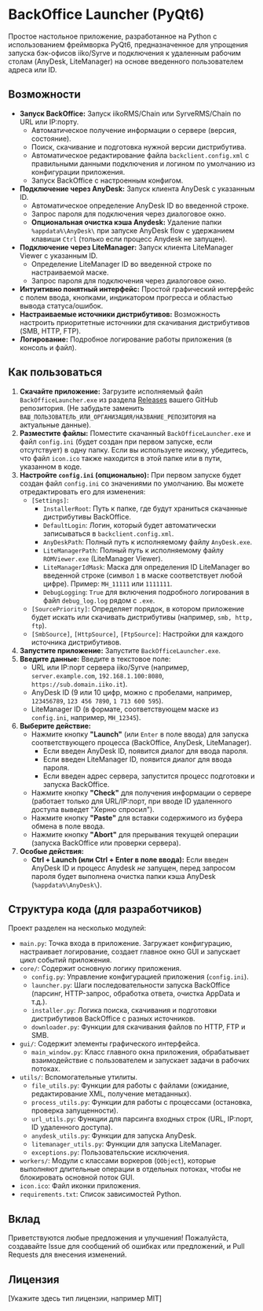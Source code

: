 # BackOffice Launcher (PyQt6)

Простое настольное приложение, разработанное на Python с использованием фреймворка PyQt6, предназначенное для упрощения запуска бэк-офисов iiko/Syrve и подключения к удаленным рабочим столам (AnyDesk, LiteManager) на основе введенного пользователем адреса или ID.

## Возможности

*   **Запуск BackOffice:** Запуск iikoRMS/Chain или SyrveRMS/Chain по URL или IP:порту.
    *   Автоматическое получение информации о сервере (версия, состояние).
    *   Поиск, скачивание и подготовка нужной версии дистрибутива.
    *   Автоматическое редактирование файла `backclient.config.xml` с правильными данными подключения и логином по умолчанию из конфигурации приложения.
    *   Запуск BackOffice с настроенным конфигом.
*   **Подключение через AnyDesk:** Запуск клиента AnyDesk с указанным ID.
    *   Автоматическое определение AnyDesk ID во введенной строке.
    *   Запрос пароля для подключения через диалоговое окно.
    *   **Опциональная очистка кэша Anydesk:** Удаление папки `%appdata%\AnyDesk\` при запуске AnyDesk flow с удержанием клавиши `Ctrl` (только если процесс Anydesk не запущен).
*   **Подключение через LiteManager:** Запуск клиента LiteManager Viewer с указанным ID.
    *   Определение LiteManager ID во введенной строке по настраиваемой маске.
    *   Запрос пароля для подключения через диалоговое окно.
*   **Интуитивно понятный интерфейс:** Простой графический интерфейс с полем ввода, кнопками, индикатором прогресса и областью вывода статуса/ошибок.
*   **Настраиваемые источники дистрибутивов:** Возможность настроить приоритетные источники для скачивания дистрибутивов (SMB, HTTP, FTP).
*   **Логирование:** Подробное логирование работы приложения (в консоль и файл).

## Как пользоваться

1.  **Скачайте приложение:** Загрузите исполняемый файл `BackOfficeLauncher.exe` из раздела [Releases](https://github.com/ВАШ_ПОЛЬЗОВАТЕЛЬ_ИЛИ_ОРГАНИЗАЦИЯ/НАЗВАНИЕ_РЕПОЗИТОРИЯ/releases/latest) вашего GitHub репозитория. (Не забудьте заменить `ВАШ_ПОЛЬЗОВАТЕЛЬ_ИЛИ_ОРГАНИЗАЦИЯ/НАЗВАНИЕ_РЕПОЗИТОРИЯ` на актуальные данные).
2.  **Разместите файлы:** Поместите скачанный `BackOfficeLauncher.exe` и файл `config.ini` (будет создан при первом запуске, если отсутствует) в одну папку. Если вы используете иконку, убедитесь, что файл `icon.ico` также находится в этой папке или в пути, указанном в коде.
3.  **Настройте `config.ini` (опционально):** При первом запуске будет создан файл `config.ini` со значениями по умолчанию. Вы можете отредактировать его для изменения:
    *   `[Settings]`:
        *   `InstallerRoot`: Путь к папке, где будут храниться скачанные дистрибутивы BackOffice.
        *   `DefaultLogin`: Логин, который будет автоматически записываться в `backclient.config.xml`.
        *   `AnyDeskPath`: Полный путь к исполняемому файлу `AnyDesk.exe`.
        *   `LiteManagerPath`: Полный путь к исполняемому файлу `ROMViewer.exe` (LiteManager Viewer).
        *   `LiteManagerIdMask`: Маска для определения ID LiteManager во введенной строке (символ `1` в маске соответствует любой цифре). Пример: `MH_11111` или `1111111`.
        *   `DebugLogging`: `True` для включения подробного логирования в файл `debug_log.log` рядом с `.exe`.
    *   `[SourcePriority]`: Определяет порядок, в котором приложение будет искать или скачивать дистрибутивы (например, `smb, http, ftp`).
    *   `[SmbSource]`, `[HttpSource]`, `[FtpSource]`: Настройки для каждого источника дистрибутивов.
4.  **Запустите приложение:** Запустите `BackOfficeLauncher.exe`.
5.  **Введите данные:** Введите в текстовое поле:
    *   URL или IP:порт сервера iiko/Syrve (например, `server.example.com`, `192.168.1.100:8080`, `https://sub.domain.iiko.it`).
    *   AnyDesk ID (9 или 10 цифр, можно с пробелами, например, `123456789`, `123 456 7890`, `1 713 600 595`).
    *   LiteManager ID (в формате, соответствующем маске из `config.ini`, например, `MH_12345`).
6.  **Выберите действие:**
    *   Нажмите кнопку **"Launch"** (или `Enter` в поле ввода) для запуска соответствующего процесса (BackOffice, AnyDesk, LiteManager).
        *   Если введен AnyDesk ID, появится диалог для ввода пароля.
        *   Если введен LiteManager ID, появится диалог для ввода пароля.
        *   Если введен адрес сервера, запустится процесс подготовки и запуска BackOffice.
    *   Нажмите кнопку **"Check"** для получения информации о сервере (работает только для URL/IP:порт, при вводе ID удаленного доступа выведет "Херню спросил").
    *   Нажмите кнопку **"Paste"** для вставки содержимого из буфера обмена в поле ввода.
    *   Нажмите кнопку **"Abort"** для прерывания текущей операции (запуска BackOffice или проверки сервера).
7.  **Особые действия:**
    *   **Ctrl + Launch (или Ctrl + Enter в поле ввода):** Если введен AnyDesk ID и процесс Anydesk *не* запущен, перед запросом пароля будет выполнена очистка папки кэша AnyDesk (`%appdata%\AnyDesk\`).

## Структура кода (для разработчиков)

Проект разделен на несколько модулей:

*   `main.py`: Точка входа в приложение. Загружает конфигурацию, настраивает логирование, создает главное окно GUI и запускает цикл событий приложения.
*   `core/`: Содержит основную логику приложения.
    *   `config.py`: Управление конфигурацией приложения (`config.ini`).
    *   `launcher.py`: Шаги последовательности запуска BackOffice (парсинг, HTTP-запрос, обработка ответа, очистка AppData и т.д.).
    *   `installer.py`: Логика поиска, скачивания и подготовки дистрибутивов BackOffice с разных источников.
    *   `downloader.py`: Функции для скачивания файлов по HTTP, FTP и SMB.
*   `gui/`: Содержит элементы графического интерфейса.
    *   `main_window.py`: Класс главного окна приложения, обрабатывает взаимодействие с пользователем и запускает задачи в рабочих потоках.
*   `utils/`: Вспомогательные утилиты.
    *   `file_utils.py`: Функции для работы с файлами (ожидание, редактирование XML, получение метаданных).
    *   `process_utils.py`: Функции для работы с процессами (остановка, проверка запущенности).
    *   `url_utils.py`: Функции для парсинга входных строк (URL, IP:порт, ID удаленного доступа).
    *   `anydesk_utils.py`: Функции для запуска AnyDesk.
    *   `litemanager_utils.py`: Функции для запуска LiteManager.
    *   `exceptions.py`: Пользовательские исключения.
*   `workers/`: Модули с классами воркеров (`QObject`), которые выполняют длительные операции в отдельных потоках, чтобы не блокировать основной поток GUI.
*   `icon.ico`: Файл иконки приложения.
*   `requirements.txt`: Список зависимостей Python.

## Вклад

Приветствуются любые предложения и улучшения! Пожалуйста, создавайте Issue для сообщений об ошибках или предложений, и Pull Requests для внесения изменений.

## Лицензия

[Укажите здесь тип лицензии, например MIT]